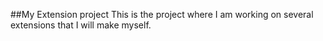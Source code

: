 ##My Extension project
This is the project where I am working on several extensions that I will make myself.